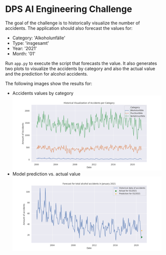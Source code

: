 # DPS AI Engineering Challenge

The goal of the challenge is to historically visualize the number of accidents. The application should also forecast the values for:
- Category: 'Alkoholunfälle'
- Type: 'insgesamt'
- Year: '2021'
- Month: '01'

Run `app.py` to execute the script that forecasts the value. It also generates two plots to visualize the accidents by category and also the actual value and the prediction for alcohol accidents.

The following images show the results for:
- Accidents values by category
  ![categories](plots/visualization_by_category.png)
- Model prediction vs. actual value
  ![prediction](plots/visualization_prediction.png)
